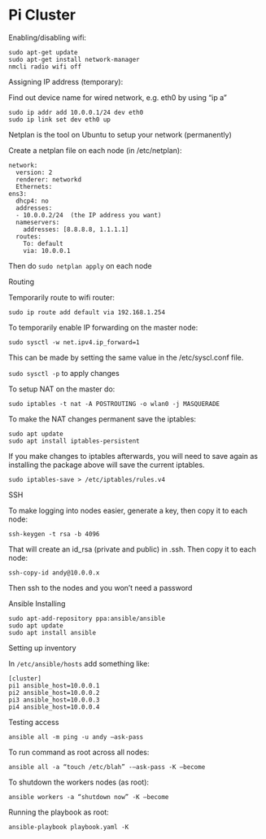 # Pi Cluster

Enabling/disabling wifi:

```
sudo apt-get update
sudo apt-get install network-manager
nmcli radio wifi off
```

Assigning IP address (temporary):

Find out device name for wired network, e.g. eth0 by using “ip a”

```
sudo ip addr add 10.0.0.1/24 dev eth0
sudo ip link set dev eth0 up
```

Netplan is the tool on Ubuntu to setup your network (permanently)

Create a netplan file on each node (in /etc/netplan):

```
network:
  version: 2
  renderer: networkd
  Ethernets:
ens3:
  dhcp4: no
  addresses:
  - 10.0.0.2/24  (the IP address you want)
  nameservers:
    addresses: [8.8.8.8, 1.1.1.1]
  routes:
    To: default
    via: 10.0.0.1
```

Then do `sudo netplan apply` on each node

Routing

Temporarily route to wifi router:
```
sudo ip route add default via 192.168.1.254
```

To temporarily enable IP forwarding on the master node:
```
sudo sysctl -w net.ipv4.ip_forward=1
```

This can be made by setting the same value in the /etc/syscl.conf file.

`sudo sysctl -p` to apply changes

To setup NAT on the master do:

```
sudo iptables -t nat -A POSTROUTING -o wlan0 -j MASQUERADE
```

To make the NAT changes permanent save the iptables:

```
sudo apt update
sudo apt install iptables-persistent
```

If you make changes to iptables afterwards, you will need to save again as installing the package above will save
the current iptables.

```
sudo iptables-save > /etc/iptables/rules.v4
```


SSH

To make logging into nodes easier, generate a key, then copy it to each node:

```
ssh-keygen -t rsa -b 4096
```

That will create an id_rsa (private and public) in .ssh. Then copy it to each node:

```
ssh-copy-id andy@10.0.0.x
```

Then ssh to the nodes and you won’t need a password

Ansible
Installing

```
sudo apt-add-repository ppa:ansible/ansible
sudo apt update
sudo apt install ansible
```

Setting up inventory

In `/etc/ansible/hosts` add something like:

```
[cluster]
pi1 ansible_host=10.0.0.1
pi2 ansible_host=10.0.0.2
pi3 ansible_host=10.0.0.3
pi4 ansible_host=10.0.0.4
```

Testing access

```
ansible all -m ping -u andy –ask-pass
```

To run command as root across all nodes:

```
ansible all -a “touch /etc/blah” -–ask-pass -K –become
```

To shutdown the workers nodes (as root):

```
ansible workers -a “shutdown now” -K –become
```

Running the playbook as root:

```
ansible-playbook playbook.yaml -K
```

